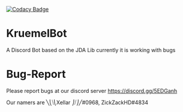 [![Codacy Badge](https://api.codacy.com/project/badge/Grade/4b18a24ccec04c34839ffa7d50d5c915)](https://www.codacy.com/app/InterXellar/KruemelBot?utm_source=github.com&amp;utm_medium=referral&amp;utm_content=Team-Kruemel/KruemelBot&amp;utm_campaign=Badge_Grade)
# KruemelBot
A Discord Bot based on the JDA Lib currently it is working with bugs
# Bug-Report
Please report bugs at our discord server https://discord.gg/5EDGanh

Our namers are ╲⎝⧹⎝Xellar ⎠⧸⎠╱#0968, ZickZackHD#4834
